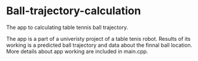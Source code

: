 # Ball-trajectory-calculation
The app to calculating table tennis ball trajectory.

The app is a part of a univeristy project of a table tenis robot. Results of its working is a predicted ball trajectory and data about the finnal ball location.
More details about app working are included in main.cpp.
